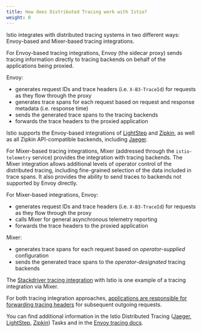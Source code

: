 ```yaml
---
title: How does Distributed Tracing work with Istio?
weight: 0
---
```


Istio integrates with distributed tracing systems in two different ways: Envoy-based and Mixer-based tracing integrations.

For Envoy-based tracing integrations, Envoy (the sidecar proxy) sends tracing information directly to tracing backends on behalf of the applications being proxied.

Envoy:

- generates request IDs and trace headers (i.e. `X-B3-TraceId`) for requests as they flow through the proxy
- generates trace spans for each request based on request and response metadata (i.e. response time)
- sends the generated trace spans to the tracing backends
- forwards the trace headers to the proxied application

Istio supports the Envoy-based integrations of [LightStep](/docs/tasks/telemetry/distributed-tracing/lightstep/) and [Zipkin](/docs/tasks/telemetry/distributed-tracing/zipkin/), as well as all Zipkin API-compatible backends, including [Jaeger](/docs/tasks/telemetry/distributed-tracing/jaeger/).

For Mixer-based tracing integrations, Mixer (addressed through the `istio-telemetry` service) provides the integration with tracing backends. The Mixer integration allows additional levels of operator control of the distributed tracing, including fine-grained selection of the data included in trace spans. It also provides the ability to send traces to backends not supported by Envoy directly.

For Mixer-based integrations, Envoy:

- generates request IDs and trace headers (i.e. `X-B3-TraceId`) for requests as they flow through the proxy
- calls Mixer for general asynchronous telemetry reporting
- forwards the trace headers to the proxied application

Mixer:

- generates trace spans for each request based on *operator-supplied* configuration
- sends the generated trace spans to the *operator-designated* tracing backends

The [Stackdriver tracing integration](https://cloud.google.com/istio/docs/istio-on-gke/installing#enabling_tracing) with Istio is one example of a tracing integration via Mixer.

For both tracing integration approaches, [applications are responsible for forwarding tracing headers](#istio-copy-headers) for subsequent outgoing requests.

You can find additional information in the Istio Distributed Tracing ([Jaeger](/docs/tasks/telemetry/distributed-tracing/jaeger/), [LightStep](/docs/tasks/telemetry/distributed-tracing/lightstep/), [Zipkin](/docs/tasks/telemetry/distributed-tracing/zipkin/)) Tasks and
in the [Envoy tracing docs](https://www.envoyproxy.io/docs/envoy/latest/intro/arch_overview/tracing#tracing).
